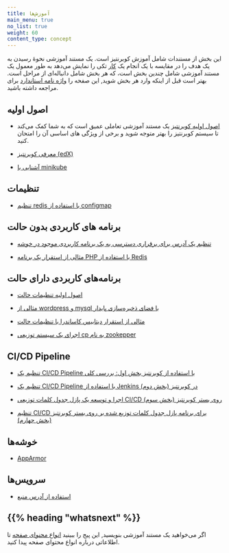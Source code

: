 ```yaml
---
title: آموزش‌ها
main_menu: true
no_list: true
weight: 60
content_type: concept
---
```


<!-- overview -->

این بخش از مستندات شامل آموزش کوبرنتیز است.
یک مستند آموزشی نحوۀ رسیدن به یک هدف را در مقایسه با یک انجام یک [کار](/docs/tasks/) تکی را نمایش می‌دهد 
 به طور معمول یک مستند آموزشی شامل چندین بخش است،
که هر بخش شامل دانباله‌ای از مراحل است.
بهتر است قبل از اینکه وارد هر بخش شوید, این صفحه را
[واژه نامه استاندارد](/docs/reference/glossary/) برای مراجعه داشته باشید.

<!-- body -->

## اصول اولیه

* [اصول اولیه کوبرنتیز](/docs/tutorials/kubernetes-basics/) یک مستند آموزشی تعاملی عمیق است که به شما کمک می‌کند تا سیستم کوبرنتیز را بهتر متوجه شوید و برخی از 
ویژگی های اساسی آن را امتحان کنید.

* [معرفی کوبرنتیز (edX)](https://www.edx.org/course/introduction-kubernetes-linuxfoundationx-lfs158x#)

* [آشنایی با minikube](/docs/tutorials/hello-minikube/)

## تنظیمات

* [تنظیم redis با استفاده از  configmap](/docs/tutorials/configuration/configure-redis-using-configmap/)

## برنامه های کاربردی بدون حالت

* [تنظیم یک آدرس برای برقراری دسترسی به یک برنامه کاربردی موجود در خوشه ](/docs/tutorials/stateless-application/expose-external-ip-address/)

* [مثالی از استقرار یک برنامه PHP با استفاده از Redis](/docs/tutorials/stateless-application/guestbook/)

## برنامه‌های کاربردی دارای حالت

* [اصول اولیه تنطیمات حالت](/docs/tutorials/stateful-application/basic-stateful-set/)

* [مثالی از wordpress و mysql با فضای ذخیره‌سازی پایدار](/docs/tutorials/stateful-application/mysql-wordpress-persistent-volume/)

* [مثالی از استقرار دیتابیس کاساندرا با تنظیمات حالت](/docs/tutorials/stateful-application/cassandra/)

* [اجرای یک سیستم توزیعی cp به نام zookepper](/docs/tutorials/stateful-application/zookeeper/)

## CI/CD Pipeline

* [تنظیم یک CI/CD Pipeline با استفاده از کوبرنتیز بخش اول: بررسی کلی](https://www.linux.com/blog/learn/chapter/Intro-to-Kubernetes/2017/5/set-cicd-pipeline-kubernetes-part-1-overview)

* [تنظیم یک CI/CD Pipeline با استفاده از Jenkins در کوبرنتیز (بخش دوم)](https://www.linux.com/blog/learn/chapter/Intro-to-Kubernetes/2017/6/set-cicd-pipeline-jenkins-pod-kubernetes-part-2)

* [اجرا و توسعه یک پازل جدول کلمات توزیعی  CI/CD روی بستر کوبرنتیز (بخش سوم)](https://www.linux.com/blog/learn/chapter/intro-to-kubernetes/2017/6/run-and-scale-distributed-crossword-puzzle-app-cicd-kubernetes-part-3)

* [تنظیم CI/CD برای برنامه پازل جدول کلمات توزیع شده بر روی بستر کوبرنتیز (بخش چهارم)](https://www.linux.com/blog/learn/chapter/intro-to-kubernetes/2017/6/set-cicd-distributed-crossword-puzzle-app-kubernetes-part-4)

## خوشه‌ها

* [AppArmor](/docs/tutorials/clusters/apparmor/)

## سرویس‌ها

* [استفاده از آدرس منبع](/docs/tutorials/services/source-ip/)

## {{% heading "whatsnext" %}}

اگر می‌خواهید یک مستند آموزشی بنویسید, این پیج را ببینید
[انواع محنوای صفحه](/docs/contribute/style/page-content-types/)
تا اطلاعاتی درباره انواع محتوای صفحه پیدا کنید.

